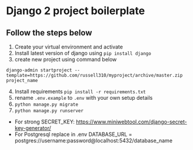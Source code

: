 # Django 2 project boilerplate

## Follow the steps below

1. Create your virtual environment and activate
2. Install latest version of django using `pip install django`
3. create new project using command below

`django-admin startproject --template=https://github.com/russell310/myproject/archive/master.zip project_name`

4. Install requirements `pip install -r requirements.txt`
5. rename `.env.example` to `.env` with your own setup details 
6. `python manage.py migrate`
7. `python manage.py runserver`

* For strong SECRET_KEY: https://www.miniwebtool.com/django-secret-key-generator/
* For Postgresql replace in .env DATABASE_URL = postgres://username:password@localhost:5432/database_name 
